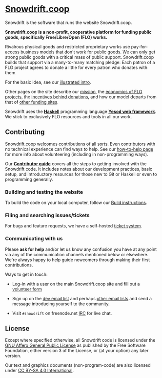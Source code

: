 # [Snowdrift.coop]

Snowdrift is the software that runs the website Snowdrift.coop.

**Snowdrift.coop is a non-profit, cooperative platform for funding public
goods, specifically Free/Libre/Open (FLO) works.**

Rivalrous physical goods and restricted proprietary works use pay-for-access
business models that don't work for public goods. We can only get strong public
goods with a critical mass of public support. Snowdrift.coop builds that support
via a many-to-many matching pledge: Each patron of a FLO project agrees to
donate a little for every patron who donates with them.

For the basic idea, see our [illustrated intro].

Other pages on the site describe our [mission], the [economics of FLO projects],
the [incentives behind donations], and how our model departs from that of
[other funding sites].

Snowdrift uses the **[Haskell]** programming language **[Yesod web framework]**.
We stick to exclusively FLO resources and tools in all our work.

## Contributing

Snowdrift.coop welcomes contributions of all sorts. Even contributors with no
technical experience can find ways to help. See our [how-to-help page] for more
info about volunteering (including in non-programming ways).

Our **[Contributor guide]** covers all the steps to getting involved with the
Snowdrift code. It includes notes about our development practices, basic setup,
and introductory resources for those new to Git or Haskell or even to
programming generally.

### Building and testing the website

To build the code on your local computer, follow our [Build instructions].

### Filing and searching issues/tickets

For bugs and feature requests, we have a self-hosted [ticket system].

### Communicating with us

Please **ask for help** and/or let us know any confusion you have at any point
via any of the communication channels mentioned below or elsewhere. We're always
happy to help guide newcomers through making their first contributions.

Ways to get in touch:

* Log-in with a user on the main Snowdrift.coop site and fill out a
  [volunteer form](https://snowdrift.coop/p/snowdrift/volunteer)

* Sign up on the
  [dev email list](https://lists.snowdrift.coop/mailman/listinfo/dev)
  and perhaps
  [other email lists](https://lists.snowdrift.coop/)
  and send a message introducing yourself to the community.

* Visit `#snowdrift` on freenode.net
  [IRC](https://snowdrift.coop/p/snowdrift/w/en/irc)
  for live chat.

License
-------

Except where specified otherwise, all Snowdrift code is licensed under the
[GNU Affero General Public License](LICENSE.md) as published by the Free
Software Foundation, either version 3 of the License, or (at your option) any
later version.

Our text and graphics documents (non-program-code) are also licensed under
[CC BY-SA 4.0 International](https://creativecommons.org/licenses/by-sa/4.0).

[Contributor guide]: CONTRIBUTING.md
[Build instructions]: BUILD.md
[economics of FLO projects]: https://snowdrift.coop/p/snowdrift/w/en/economics
[Haskell]: https://www.haskell.org/
[how-to-help page]: https://snowdrift.coop/p/snowdrift/w/how-to-help
[illustrated intro]: https://snowdrift.coop/p/snowdrift/w/en/intro
[incentives behind donations]: https://snowdrift.coop/p/snowdrift/w/en/psychology
[mission]: https://snowdrift.coop/p/snowdrift/w/en/mission
[other funding sites]: https://snowdrift.coop/p/snowdrift/w/en/othercrowdfunding
[Snowdrift.coop]: https://snowdrift.coop
[ticket system]: http://snowdrift.coop/p/snowdrift/t
[Yesod web framework]: http://www.yesodweb.com/
